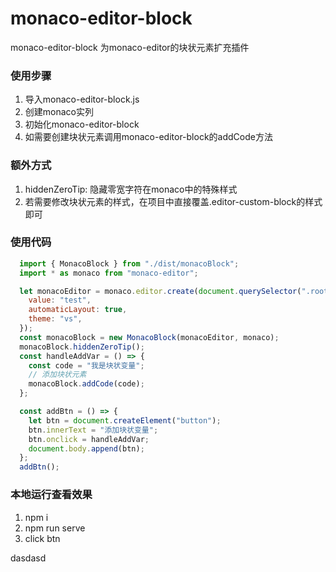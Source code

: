 <!--
 * @Editor: chenqy
 * @Description: 
 * @Date: 2023-04-07 18:16:32
 * @LastEditors: Chenqy
 * @LastEditTime: 2023-04-19 11:07:10
-->
# monaco-editor-block
monaco-editor-block 为monaco-editor的块状元素扩充插件
### 使用步骤
1. 导入monaco-editor-block.js
2. 创建monaco实列
3. 初始化monaco-editor-block
4. 如需要创建块状元素调用monaco-editor-block的addCode方法
### 额外方式
  1. hiddenZeroTip: 隐藏零宽字符在monaco中的特殊样式
  2. 若需要修改块状元素的样式，在项目中直接覆盖.editor-custom-block的样式即可
### 使用代码
``` javascript
  import { MonacoBlock } from "./dist/monacoBlock";
  import * as monaco from "monaco-editor";

  let monacoEditor = monaco.editor.create(document.querySelector(".root"), {
    value: "test",
    automaticLayout: true, 
    theme: "vs",
  });
  const monacoBlock = new MonacoBlock(monacoEditor, monaco);
  monacoBlock.hiddenZeroTip(); 
  const handleAddVar = () => {
    const code = "我是块状变量";
    // 添加块状元素
    monacoBlock.addCode(code);
  };

  const addBtn = () => {
    let btn = document.createElement("button");
    btn.innerText = "添加块状变量";
    btn.onclick = handleAddVar;
    document.body.append(btn);
  };
  addBtn();
```
### 本地运行查看效果
1. npm i
2. npm run serve
3. click btn



dasdasd